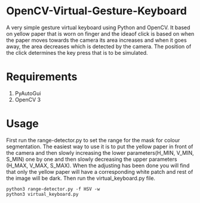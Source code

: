 # OpenCV-Virtual-Gesture-Keyboard
A very simple gesture virtual keyboard using Python and OpenCV. It based on yellow paper that is worn on finger and the ideaof click is based on when the paper moves towards the camera its area increases and when it goes away, the area decreases which is detected by the camera. The position of the click determines the key press that is to be simulated.

# Requirements
1. PyAutoGui<br>
2. OpenCV 3<br>

# Usage
First run the range-detector.py to set the range for the mask for colour segmentation. The easiest way to use it is to put the yellow paper in front of the camera and then slowly increasing the lower parameters(H_MIN, V_MIN, S_MIN) one by one and then slowly decreasing the upper parameters (H_MAX, V_MAX, S_MAX). When the adjusting has been done you will find that only the yellow paper will have a corresponding white patch and rest of the image will be dark. Then run the virtual_keyboard.py file.

    python3 range-detector.py -f HSV -w
    python3 virtual_keyboard.py
